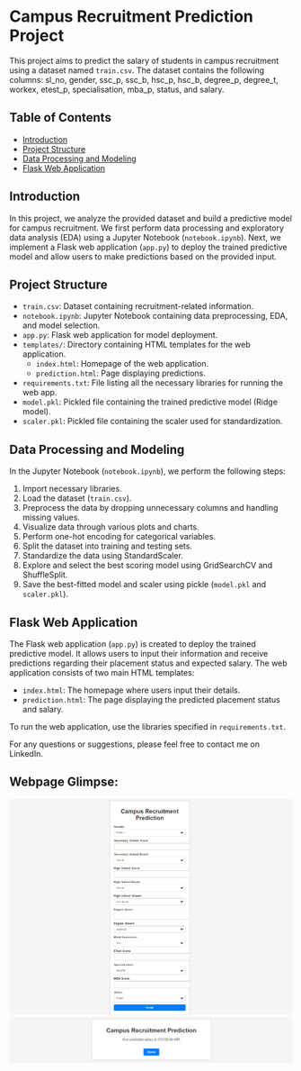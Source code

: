# Campus Recruitment Prediction Project

This project aims to predict the salary of students in campus recruitment using a dataset named `train.csv`. The dataset contains the following columns: sl_no, gender, ssc_p, ssc_b, hsc_p, hsc_b, degree_p, degree_t, workex, etest_p, specialisation, mba_p, status, and salary.

## Table of Contents
- [Introduction](#introduction)
- [Project Structure](#project-structure)
- [Data Processing and Modeling](#data-processing-and-modeling)
- [Flask Web Application](#flask-web-application)

## Introduction
In this project, we analyze the provided dataset and build a predictive model for campus recruitment. We first perform data processing and exploratory data analysis (EDA) using a Jupyter Notebook (`notebook.ipynb`). Next, we implement a Flask web application (`app.py`) to deploy the trained predictive model and allow users to make predictions based on the provided input.

## Project Structure
- `train.csv`: Dataset containing recruitment-related information.
- `notebook.ipynb`: Jupyter Notebook containing data preprocessing, EDA, and model selection.
- `app.py`: Flask web application for model deployment.
- `templates/`: Directory containing HTML templates for the web application.
  - `index.html`: Homepage of the web application.
  - `prediction.html`: Page displaying predictions.
- `requirements.txt`: File listing all the necessary libraries for running the web app.
- `model.pkl`: Pickled file containing the trained predictive model (Ridge model).
- `scaler.pkl`: Pickled file containing the scaler used for standardization.

## Data Processing and Modeling
In the Jupyter Notebook (`notebook.ipynb`), we perform the following steps:
1. Import necessary libraries.
2. Load the dataset (`train.csv`).
3. Preprocess the data by dropping unnecessary columns and handling missing values.
4. Visualize data through various plots and charts.
5. Perform one-hot encoding for categorical variables.
6. Split the dataset into training and testing sets.
7. Standardize the data using StandardScaler.
8. Explore and select the best scoring model using GridSearchCV and ShuffleSplit.
9. Save the best-fitted model and scaler using pickle (`model.pkl` and `scaler.pkl`).

## Flask Web Application
The Flask web application (`app.py`) is created to deploy the trained predictive model. It allows users to input their information and receive predictions regarding their placement status and expected salary. The web application consists of two main HTML templates:
- `index.html`: The homepage where users input their details.
- `prediction.html`: The page displaying the predicted placement status and salary.

To run the web application, use the libraries specified in `requirements.txt`.

For any questions or suggestions, please feel free to contact me on LinkedIn.

## Webpage Glimpse:

![Index](index.png)
![Prediction](prediction.png)